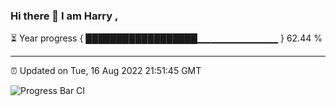 ### Hi there 👋 I am Harry , 

⏳ Year progress { ██████████████████▁▁▁▁▁▁▁▁▁▁▁▁ } 62.44 %

---

⏰ Updated on Tue, 16 Aug 2022 21:51:45 GMT

![Progress Bar CI](https://github.com/duykhang68/duykhang68/workflows/Progress%20Bar%20CI/badge.svg)
